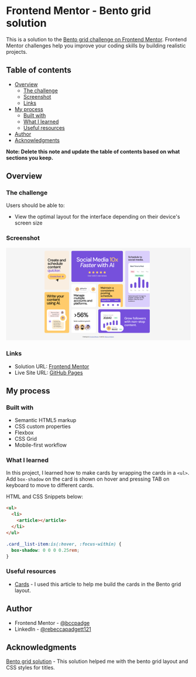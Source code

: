 # Frontend Mentor - Bento grid solution

This is a solution to the [Bento grid challenge on Frontend Mentor](https://www.frontendmentor.io/challenges/bento-grid-RMydElrlOj). Frontend Mentor challenges help you improve your coding skills by building realistic projects. 

## Table of contents

- [Overview](#overview)
  - [The challenge](#the-challenge)
  - [Screenshot](#screenshot)
  - [Links](#links)
- [My process](#my-process)
  - [Built with](#built-with)
  - [What I learned](#what-i-learned)
  - [Useful resources](#useful-resources)
- [Author](#author)
- [Acknowledgments](#acknowledgments)

**Note: Delete this note and update the table of contents based on what sections you keep.**

## Overview

### The challenge

Users should be able to:

- View the optimal layout for the interface depending on their device's screen size

### Screenshot

![desktop preview](./desktop.png)


### Links

- Solution URL: [Frontend Mentor](https://www.frontendmentor.io/solutions/responsive-bento-grid-using-html-and-css-6N9msfjZm8)
- Live Site URL: [GitHub Pages](https://bccpadge.github.io/bento-grid-main/)

## My process

### Built with

- Semantic HTML5 markup
- CSS custom properties
- Flexbox
- CSS Grid
- Mobile-first workflow



### What I learned

In this project, I learned how to make cards by wrapping the cards in a ``<ul>``. Add `box-shadow` on the card is shown on hover and pressing TAB on keyboard to move to different cards. 

 HTML and CSS Snippets below:

```html
<ul>
  <li>
    <article></article>
  </li>
</ul>
```
```css
.card__list-item:is(:hover, :focus-within) {
  box-shadow: 0 0 0 0.25rem;
}
```

### Useful resources

- [Cards](https://inclusive-components.design/cards/) - I used this article to help me build the cards in the Bento grid layout.


## Author

- Frontend Mentor - [@bccpadge](https://www.frontendmentor.io/profile/bccpadge)
- LinkedIn - [@rebeccapadgett121](https://www.linkedin.com/in/rebeccapadgett121/)



## Acknowledgments

[Bento grid solution](https://villager88.github.io/cwrap-bento-grid/) - This solution helped me with the bento grid layout and CSS styles for titles.